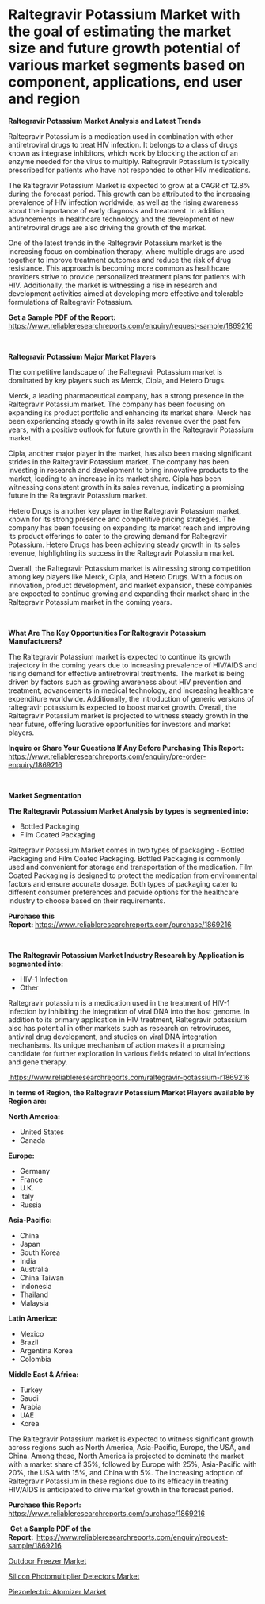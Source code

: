 <p><h1>Raltegravir Potassium Market with the goal of estimating the market size and future growth potential of various market segments based on component, applications, end user and region</h1></p><p><strong>Raltegravir Potassium Market Analysis and Latest Trends</strong></p>
<p><p>Raltegravir Potassium is a medication used in combination with other antiretroviral drugs to treat HIV infection. It belongs to a class of drugs known as integrase inhibitors, which work by blocking the action of an enzyme needed for the virus to multiply. Raltegravir Potassium is typically prescribed for patients who have not responded to other HIV medications.</p><p>The Raltegravir Potassium Market is expected to grow at a CAGR of 12.8% during the forecast period. This growth can be attributed to the increasing prevalence of HIV infection worldwide, as well as the rising awareness about the importance of early diagnosis and treatment. In addition, advancements in healthcare technology and the development of new antiretroviral drugs are also driving the growth of the market.</p><p>One of the latest trends in the Raltegravir Potassium market is the increasing focus on combination therapy, where multiple drugs are used together to improve treatment outcomes and reduce the risk of drug resistance. This approach is becoming more common as healthcare providers strive to provide personalized treatment plans for patients with HIV. Additionally, the market is witnessing a rise in research and development activities aimed at developing more effective and tolerable formulations of Raltegravir Potassium.</p></p>
<p><strong>Get a Sample PDF of the Report:&nbsp;</strong> <a href="https://www.reliableresearchreports.com/enquiry/request-sample/1869216">https://www.reliableresearchreports.com/enquiry/request-sample/1869216</a></p>
<p>&nbsp;</p>
<p><strong>Raltegravir Potassium Major Market Players</strong></p>
<p><p>The competitive landscape of the Raltegravir Potassium market is dominated by key players such as Merck, Cipla, and Hetero Drugs. </p><p>Merck, a leading pharmaceutical company, has a strong presence in the Raltegravir Potassium market. The company has been focusing on expanding its product portfolio and enhancing its market share. Merck has been experiencing steady growth in its sales revenue over the past few years, with a positive outlook for future growth in the Raltegravir Potassium market.</p><p>Cipla, another major player in the market, has also been making significant strides in the Raltegravir Potassium market. The company has been investing in research and development to bring innovative products to the market, leading to an increase in its market share. Cipla has been witnessing consistent growth in its sales revenue, indicating a promising future in the Raltegravir Potassium market.</p><p>Hetero Drugs is another key player in the Raltegravir Potassium market, known for its strong presence and competitive pricing strategies. The company has been focusing on expanding its market reach and improving its product offerings to cater to the growing demand for Raltegravir Potassium. Hetero Drugs has been achieving steady growth in its sales revenue, highlighting its success in the Raltegravir Potassium market.</p><p>Overall, the Raltegravir Potassium market is witnessing strong competition among key players like Merck, Cipla, and Hetero Drugs. With a focus on innovation, product development, and market expansion, these companies are expected to continue growing and expanding their market share in the Raltegravir Potassium market in the coming years.</p></p>
<p>&nbsp;</p>
<p><strong>What Are The Key Opportunities For Raltegravir Potassium Manufacturers?</strong></p>
<p><p>The Raltegravir Potassium market is expected to continue its growth trajectory in the coming years due to increasing prevalence of HIV/AIDS and rising demand for effective antiretroviral treatments. The market is being driven by factors such as growing awareness about HIV prevention and treatment, advancements in medical technology, and increasing healthcare expenditure worldwide. Additionally, the introduction of generic versions of raltegravir potassium is expected to boost market growth. Overall, the Raltegravir Potassium market is projected to witness steady growth in the near future, offering lucrative opportunities for investors and market players.</p></p>
<p><strong>Inquire or Share Your Questions If Any Before Purchasing This Report:</strong> <a href="https://www.reliableresearchreports.com/enquiry/pre-order-enquiry/1869216">https://www.reliableresearchreports.com/enquiry/pre-order-enquiry/1869216</a></p>
<p>&nbsp;</p>
<p><strong>Market Segmentation</strong></p>
<p><strong>The Raltegravir Potassium Market Analysis by types is segmented into:</strong></p>
<p><ul><li>Bottled Packaging</li><li>Film Coated Packaging</li></ul></p>
<p><p>Raltegravir Potassium Market comes in two types of packaging - Bottled Packaging and Film Coated Packaging. Bottled Packaging is commonly used and convenient for storage and transportation of the medication. Film Coated Packaging is designed to protect the medication from environmental factors and ensure accurate dosage. Both types of packaging cater to different consumer preferences and provide options for the healthcare industry to choose based on their requirements.</p></p>
<p><strong>Purchase this Report:&nbsp;</strong><a href="https://www.reliableresearchreports.com/purchase/1869216">https://www.reliableresearchreports.com/purchase/1869216</a></p>
<p>&nbsp;</p>
<p><strong>The Raltegravir Potassium Market Industry Research by Application is segmented into:</strong></p>
<p><ul><li>HIV-1 Infection</li><li>Other</li></ul></p>
<p><p>Raltegravir potassium is a medication used in the treatment of HIV-1 infection by inhibiting the integration of viral DNA into the host genome. In addition to its primary application in HIV treatment, Raltegravir potassium also has potential in other markets such as research on retroviruses, antiviral drug development, and studies on viral DNA integration mechanisms. Its unique mechanism of action makes it a promising candidate for further exploration in various fields related to viral infections and gene therapy.</p></p>
<p><a href="https://www.reliableresearchreports.com/raltegravir-potassium-r1869216">&nbsp;https://www.reliableresearchreports.com/raltegravir-potassium-r1869216</a></p>
<p><strong>In terms of Region, the Raltegravir Potassium Market Players available by Region are:</strong></p>
<p>
    <p> <strong> North America: </strong>
        <ul>
            <li>United States</li>
            <li>Canada</li>
        </ul>
        </p> 
    <p> <strong> Europe: </strong>
        <ul>
            <li>Germany</li>
            <li>France</li>
            <li>U.K.</li>
            <li>Italy</li>
            <li>Russia</li>
        </ul>
        </p> 
    <p> <strong> Asia-Pacific: </strong>
        <ul>
            <li>China</li>
            <li>Japan</li>
            <li>South Korea</li>
            <li>India</li>
            <li>Australia</li>
            <li>China Taiwan</li>
            <li>Indonesia</li>
            <li>Thailand</li>
            <li>Malaysia</li>
        </ul>
        </p> 
    <p> <strong> Latin America: </strong>
        <ul>
            <li>Mexico</li>
            <li>Brazil</li>
            <li>Argentina Korea</li>
            <li>Colombia</li>
        </ul>
        </p> 
    <p> <strong> Middle East & Africa: </strong>
        <ul>
            <li>Turkey</li>
            <li>Saudi</li>
            <li>Arabia</li>
            <li>UAE</li>
            <li>Korea</li>
        </ul>
    </p>
    </p>
<p><p>The Raltegravir Potassium market is expected to witness significant growth across regions such as North America, Asia-Pacific, Europe, the USA, and China. Among these, North America is projected to dominate the market with a market share of 35%, followed by Europe with 25%, Asia-Pacific with 20%, the USA with 15%, and China with 5%. The increasing adoption of Raltegravir Potassium in these regions due to its efficacy in treating HIV/AIDS is anticipated to drive market growth in the forecast period.</p></p>
<p><strong>Purchase this Report: </strong><a href="https://www.reliableresearchreports.com/purchase/1869216">https://www.reliableresearchreports.com/purchase/1869216</a></p>
<p>&nbsp;<strong>Get a Sample PDF of the Report:&nbsp;&nbsp;</strong><a href="https://www.reliableresearchreports.com/enquiry/request-sample/1869216">https://www.reliableresearchreports.com/enquiry/request-sample/1869216</a></p>
<p><strong></strong></p>
<p><p><a href="https://www.linkedin.com/pulse/outdoor-freezer-market-size-reveals-best-marketing-channels-u4aqe">Outdoor Freezer Market</a></p><p><a href="https://www.linkedin.com/pulse/silicon-photomultiplier-detectors-market-exploring-share-trends-uq45e">Silicon Photomultiplier Detectors Market</a></p><p><a href="https://www.linkedin.com/pulse/piezoelectric-atomizer-market-analysis-sze-forecasted-period-from-javge">Piezoelectric Atomizer Market</a></p></p>